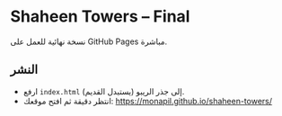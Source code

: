 # Shaheen Towers – Final
نسخة نهائية للعمل على GitHub Pages مباشرة.
## النشر
- ارفع `index.html` إلى جذر الريبو (يستبدل القديم).
- انتظر دقيقة ثم افتح موقعك: https://monapil.github.io/shaheen-towers/
